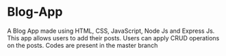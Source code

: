 # Blog-App
A Blog App made using HTML, CSS, JavaScript, Node Js and Express Js. This app allows users to add their posts. Users can apply CRUD operations on the posts. 
Codes are present in the master branch
